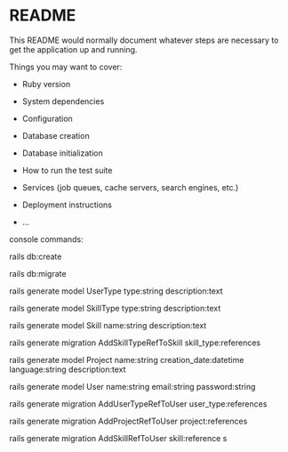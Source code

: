 # README

This README would normally document whatever steps are necessary to get the
application up and running.

Things you may want to cover:

* Ruby version

* System dependencies

* Configuration

* Database creation

* Database initialization

* How to run the test suite

* Services (job queues, cache servers, search engines, etc.)

* Deployment instructions

* ...


console commands:

rails db:create

rails db:migrate

 rails generate model UserType type:string description:text

 rails generate model SkillType type:string description:text

  rails generate model Skill name:string description:text

  rails generate migration AddSkillTypeRefToSkill skill_type:references

  rails generate model Project name:string creation_date:datetime language:string description:text

  rails generate model User name:string email:string password:string

rails generate migration AddUserTypeRefToUser user_type:references

 rails generate migration AddProjectRefToUser project:references

 rails generate migration AddSkillRefToUser skill:reference
s